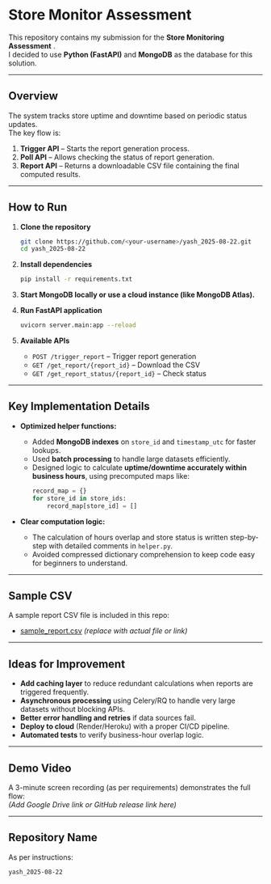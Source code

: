 # Store Monitor Assessment

This repository contains my submission for the **Store Monitoring Assessment** .  
I decided to use **Python (FastAPI)** and **MongoDB** as the database for this solution.

---

## Overview

The system tracks store uptime and downtime based on periodic status updates.  
The key flow is:

1. **Trigger API** – Starts the report generation process.
2. **Poll API** – Allows checking the status of report generation.
3. **Report API** – Returns a downloadable CSV file containing the final computed results.

---

## How to Run

1. **Clone the repository**  
   ```bash
   git clone https://github.com/<your-username>/yash_2025-08-22.git
   cd yash_2025-08-22
   ```

2. **Install dependencies**  
   ```bash
   pip install -r requirements.txt
   ```

3. **Start MongoDB locally or use a cloud instance (like MongoDB Atlas).**

4. **Run FastAPI application**  
   ```bash
   uvicorn server.main:app --reload
   ```

5. **Available APIs**  
   - `POST /trigger_report` – Trigger report generation  
   - `GET /get_report/{report_id}` – Download the CSV  
   - `GET /get_report_status/{report_id}` – Check status  

---

## Key Implementation Details

- **Optimized helper functions:**  
  - Added **MongoDB indexes** on `store_id` and `timestamp_utc` for faster lookups.  
  - Used **batch processing** to handle large datasets efficiently.  
  - Designed logic to calculate **uptime/downtime accurately within business hours**, using precomputed maps like:
    ```python
    record_map = {}
    for store_id in store_ids:
        record_map[store_id] = []
    ```

- **Clear computation logic:**  
  - The calculation of hours overlap and store status is written step-by-step with detailed comments in `helper.py`.  
  - Avoided compressed dictionary comprehension to keep code easy for beginners to understand.

---

## Sample CSV

A sample report CSV file is included in this repo:  
- [sample_report.csv](reports/report_2bdd3ab1-9bb9-4954-9371-63de00a9e210.csv) *(replace with actual file or link)*

---

## Ideas for Improvement

- **Add caching layer** to reduce redundant calculations when reports are triggered frequently.  
- **Asynchronous processing** using Celery/RQ to handle very large datasets without blocking APIs.  
- **Better error handling and retries** if data sources fail.  
- **Deploy to cloud** (Render/Heroku) with a proper CI/CD pipeline.  
- **Automated tests** to verify business-hour overlap logic.

---

## Demo Video

A 3-minute screen recording (as per requirements) demonstrates the full flow:  
*(Add Google Drive link or GitHub release link here)*

---

## Repository Name

As per instructions:  
```
yash_2025-08-22
```
